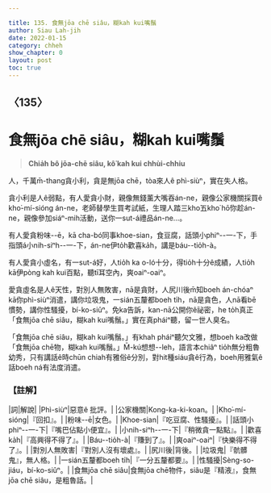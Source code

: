 ```yaml
---

title: 135. 食無jōa chē siâu，糊kah kui嘴鬚
author: Siau Lah-jih
date: 2022-01-15
category: chheh
show_chapter: 0
layout: post
toc: true
---
```

  
## 〈135〉
# 食無jōa chē siâu，糊kah kui嘴鬚
>**Chia̍h bô jōa-chē siâu, kô͘ kah kui chhùi-chhiu**

人，千萬m̄-thang貪小利，貪是無jōa chē，tòa來人ê phì-siùⁿ，實在失人格。

貪小利是人ê弱點，有人愛貪小財，親像無錢薰大嘴吞án-ne，親像公家機關採買ê kho͘-mí-sióng án-ne，老師替學生買考試紙，生理人踏三kho͘五kho͘ hō͘你趁án-ne，親像參加siáⁿ-mih活動，送你一sut-á禮品án-ne…。

有人愛貪粉味--ē，kā cha-bó͘同事khoe-sian，食豆腐，話頭小phiⁿ--一-下，手指頭á小nih-siⁿh--一-下，án-ne伊to̍h歡喜ka̍h，講是báu--tio̍h-à。

有人愛貪小虛名，有一sut-á好，人tio̍h ka o-ló十分，得tio̍h十分ê成績，人tio̍h kā伊pòng kah kui百點，聽tī耳空內，爽oaiⁿ-oaiⁿ。
 
愛貪虛名是人ê天性，對別人無敗害，nā是貪財，人尻川後m̄知boeh án-chóaⁿ kā你phì-siùⁿ消遣，講你垃圾鬼，一sián五釐都boeh ti̍h，nā是貪色，人nā看bē慣勢，講你性騷擾，bí-ko-siûⁿ。免ka告訴，kan-nā公開你ê祕密，he to̍h真正「食無jōa chē siâu，糊kah kui嘴鬚。」實在真pháiⁿ聽，留一世人臭名。

「食無jōa chē siâu，糊kah kui嘴鬚。」有khah pháiⁿ聽欠文雅，想boeh ka改做「食無jōa chē物，糊kah kui嘴鬚。」M̄-kú想想--leh，語言本chiâⁿ tio̍h無分粗魯幼秀，只有講話ê時chūn chiah有雅俗ê分別，對hit種siáu貪ê行為，boeh用雅氣ê話boeh ná有法度消遣。

### 【註解】

|詞|解說|
|Phì-siùⁿ|惡意ê 批評。|
|公家機關|Kong-ka-ki-koan。|
|Kho͘-mí-sióng|『回扣』。|
|粉味--ē|女色。|
|Khoe-sian|『吃豆腐、性騷擾』。|
|話頭小phiⁿ--一-下|『嘴巴佔點小便宜』。|
|小nih-siⁿh--一-下|『稍微貪一點點』。|
|歡喜ka̍h|『高興得不得了』。|
|Báu--tio̍h-à|『賺到了』。|
|爽oaiⁿ-oaiⁿ|『快樂得不得了』。|
|對別人無敗害|『對別人沒有壞處』。|
|尻川後|背後。|
|垃圾鬼|『骯髒鬼』，無人格。|
|一sián五釐都boeh ti̍h|『一分五釐都要』。|
|性騷擾|Sèng-so-jiáu，bí-ko-siûⁿ。|
|食無jōa chē siâu|食無jōa chē物件，siâu是『精液』，食無jōa chē siâu，是粗魯話。|
